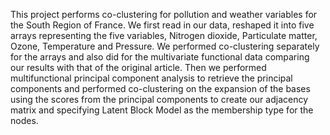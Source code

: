 This project performs co-clustering for pollution and weather variables for the South Region of France. 
We first read in our data, reshaped it into five arrays representing the five variables, Nitrogen dioxide, Particulate matter, Ozone, Temperature and Pressure. 
We performed co-clustering separately for the arrays and also did for the multivariate functional data comparing our results with that of the original article. 
Then we performed multifunctional principal component analysis to retrieve the principal components and performed co-clustering on the expansion of the bases using the scores from the principal components to create our adjacency matrix and specifying Latent Block Model as the membership type for the nodes.
